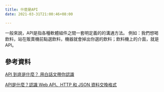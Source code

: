 ```yaml
---
title: 什麼是API
date: 2021-03-31T21:00:46+08:00

---
```

一般來說，API是指各種軟體組件之間一套明定義的的溝通方法。
例如：我們想喝飲料，站在販賣機前點選飲料，機器就會掉出你選的飲料；飲料機上的介面，就是API。

## 參考資料

[API 到底是什麼？ 用白話文帶你認識](http://https://medium.com/codingbar/api-%E5%88%B0%E5%BA%95%E6%98%AF%E4%BB%80%E9%BA%BC-%E7%94%A8%E7%99%BD%E8%A9%B1%E6%96%87%E5%B8%B6%E4%BD%A0%E8%AA%8D%E8%AD%98-95f65a9cfc33 "API 到底是什麼？ 用白話文帶你認識")

[API是什麼？認識 Web API、HTTP 和 JSON 資料交換格式](https://tw.alphacamp.co/blog/api-introduction-understand-web-api-http-json "API是什麼？認識 Web API、HTTP 和 JSON 資料交換格式")